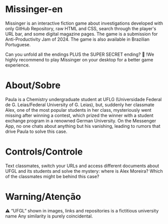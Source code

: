 # Missinger-en

Missinger is an interactive fiction game about investigations developed with only GitHub Repository, raw HTML and CSS, search through the player's URL bar, and some digital magazine pages. The game is a submission for Anti-Productivity Jam of 2024. The game is also available in Brazilian Portuguese.

Can you unfold all the endings PLUS the SUPER SECRET ending? 👀
!We highly recommend to play Missinger on your desktop for a better game experience.

# About/Sobre
Paula is a Chemistry undergraduate student at UFLG (Universidade Federal de G. Leias/Federal University of G. Leias), but, suddenly her classmate Alex, one of the most popular students in her class, mysteriously went missing after winning a contest, which prized the winner with a student exchange program in a renowned German University. On the Messenger App, no one chats about anything but his vanishing, leading to rumors that drive Paula to solve this case.

# Controls/Controle
Text classmates, switch your URLs and access different documents about UFGL and its students and solve the mystery: where is Alex Moreira? Which of the classmates might be behind this case?

# Warning/Atenção
⚠️ “UFGL” shown in images, links and repositories is a fictitious university name Any similarity is purely coincidental.
